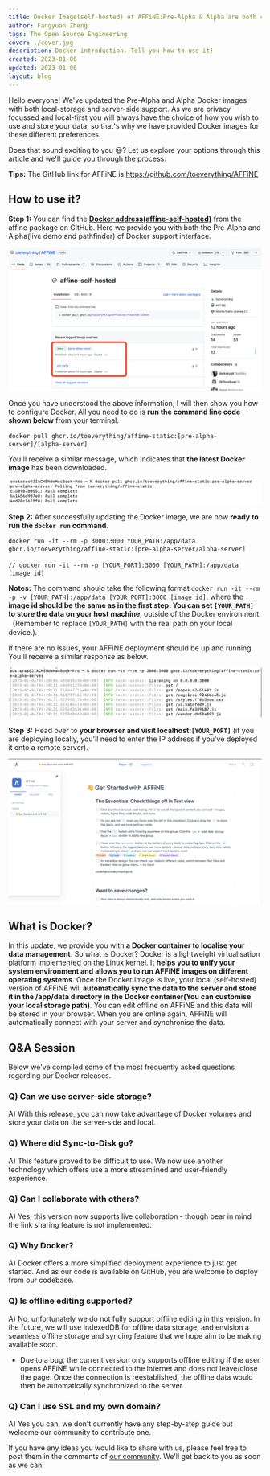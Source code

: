 ```yaml
---
title: Docker Image(self-hosted) of AFFiNE:Pre-Alpha & Alpha are both coming
author: Fangyuan Zheng
tags: The Open Source Engineering
cover: ./cover.jpg
description: Docker introduction. Tell you how to use it!
created: 2023-01-06
updated: 2023-01-06
layout: blog
---
```


Hello everyone! We've updated the Pre-Alpha and Alpha Docker images with both local-storage and server-side support. As we are privacy focussed and local-first you will always have the choice of how you wish to use and store your data, so that's why we have provided Docker images for these different preferences.

Does that sound exciting to you 😃? Let us explore your options through this article and we'll guide you through the process.

**Tips:** The GitHub link for AFFiNE is https://github.com/toeverything/AFFiNE

## How to use it?

**Step 1:** You can find the **[Docker address(affine-self-hosted)](https://github.com/toeverything/AFFiNE/pkgs/container/affine-self-hosted)** from the affine package on GitHub. Here we provide you with both the Pre-Alpha and Alpha(live demo and pathfinder) of Docker support interface.

![](./show.png)

Once you have understood the above information, I will then show you how to configure Docker. All you need to do is **run the command line code shown below** from your terminal.

```
docker pull ghcr.io/toeverything/affine-static:[pre-alpha-server]/[alpha-server]
```

You'll receive a similar message, which indicates that **the latest Docker image** has been downloaded.

![](./pull-success.png)

**Step 2:** After successfully updating the Docker image, we are now **ready to run the `docker run` command.**

```
docker run -it --rm -p 3000:3000 YOUR_PATH:/app/data ghcr.io/toeverything/affine-static:[pre-alpha-server/alpha-server]

// docker run -it --rm -p [YOUR_PORT]:3000 [YOUR_PATH]:/app/data [image id]
```

**Notes:**
The command should take the following format `docker run -it --rm -p -v [YOUR_PATH]:/app/data [YOUR_PORT]:3000 [image id]`, where the **image id should be the same as in the first step. You can set `[YOUR_PATH]` to store the data on your host machine**, outside of the Docker environment（Remember to replace `[YOUR_PATH]` with the real path on your local device.).

If there are no issues, your AFFiNE deployment should be up and running. You'll receive a similar response as below.


![](./docker-run.png)

**Step 3:** Head over to **your browser and visit localhost:`[YOUR_PORT]`** (if you are deploying locally, you'll need to enter the IP address if you've deployed it onto a remote server).

![](./website-page.png)

## What is Docker?
In this update, we provide you with **a Docker container to localise your data management**. So what is Docker? Docker is a lightweight virtualisation platform implemented on the Linux kernel. It **helps you to unify your system environment and allows you to run AFFiNE images on different operating systems**.
Once the Docker image is live, your local (self-hosted) version of AFFiNE will **automatically sync the data to the server and store it in the /app/data directory in the Docker container(You can customise your local storage path)**. You can edit offline on AFFiNE and this data will be stored in your browser. When you are online again, AFFiNE will automatically connect with your server and synchronise the data.


## Q&A Session
Below we've compiled some of the most frequently asked questions regarding our Docker releases.

### Q) Can we use server-side storage?
A) With this release, you can now take advantage of Docker volumes and store your data on the server-side and local.

### Q) Where did Sync-to-Disk go?
A) This feature proved to be difficult to use. We now use another technology which offers use a more streamlined and user-friendly experience.

### Q) Can I collaborate with others?
A) Yes, this version now supports live collaboration - though bear in mind the link sharing feature is not implemented.

### Q) Why Docker?
A) Docker offers a more simplified deployment experience to just get started. And as our code is available on GitHub, you are welcome to deploy from our codebase.

### Q) Is offline editing supported?
A) No, unfortunately we do not fully support offline editing in this version. In the future, we will use IndexedDB for offline data storage, and envision a seamless offline storage and syncing feature that we hope aim to be making available soon. 
* Due to a bug, the current version only supports offline editing if the user opens AFFiNE while connected to the internet and does not leave/close the page. Once the connection is reestablished, the offline data would then be automatically synchronized to the server. 

### Q) Can I use SSL and my own domain?
A) Yes you can, we don't currently have any step-by-step guide but welcome our community to contribute one. 


If you have any ideas you would like to share with us, please feel free to post them in the comments of [our community](https://community.affine.pro/home). We'll get back to you as soon as we can!
